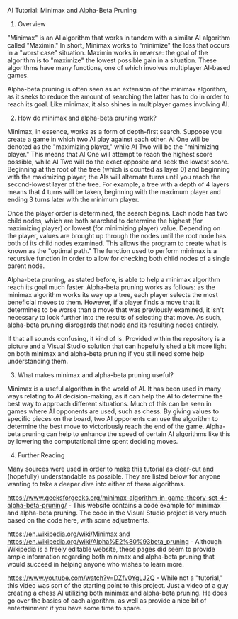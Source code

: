 AI Tutorial: Minimax and Alpha-Beta Pruning

1. Overview

"Minimax" is an AI algorithm that works in tandem with a similar AI algorithm called "Maximin." In short, Minimax works to "minimize" the loss that occurs in a "worst case" situation. Maximin works in reverse: the goal of the algorithm is to "maximize" the lowest possible gain in a situation. These algorithms have many functions, one of which involves multiplayer AI-based games.

Alpha-beta pruning is often seen as an extension of the minimax algorithm, as it seeks to reduce the amount of searching the latter has to do in order to reach its goal. Like minimax, it also shines in multiplayer games involving AI.

2. How do minimax and alpha-beta pruning work?

Minimax, in essence, works as a form of depth-first search. Suppose you create a game in which two AI play against each other. AI One will be denoted as the "maximizing player," while AI Two will be the "minimizing player." This means that AI One will attempt to reach the highest score possible, while AI Two will do the exact opposite and seek the lowest score. Beginning at the root of the tree (which is counted as layer 0) and beginning with the maximizing player, the AIs will alternate turns until you reach the second-lowest layer of the tree. For example, a tree with a depth of 4 layers means that 4 turns will be taken, beginning with the maximum player and ending 3 turns later with the minimum player.

Once the player order is determined, the search begins. Each node has two child nodes, which are both searched to determine the highest (for maximizing player) or lowest (for minimizing player) value. Depending on the player, values are brought up through the nodes until the root node has both of its child nodes examined. This allows the program to create what is known as the "optimal path." The function used to perform minimax is a recursive function in order to allow for checking both child nodes of a single parent node.

Alpha-beta pruning, as stated before, is able to help a minimax algorithm reach its goal much faster. Alpha-beta pruning works as follows: as the minimax algorithm works its way up a tree, each player selects the most beneficial moves to them. However, if a player finds a move that it determines to be worse than a move that was previously examined, it isn't necessary to look further into the results of selecting that move. As such, alpha-beta pruning disregards that node and its resulting nodes entirely.

If that all sounds confusing, it kind of is. Provided within the repository is a picture and a Visual Studio solution that can hopefully shed a bit more light on both minimax and alpha-beta pruning if you still need some help understanding them.

3. What makes minimax and alpha-beta pruning useful?

Minimax is a useful algorithm in the world of AI. It has been used in many ways relating to AI decision-making, as it can help the AI to determine the best way to approach different situations. Much of this can be seen in games where AI opponents are used, such as chess. By giving values to specific pieces on the board, two AI opponents can use the algorithm to determine the best move to victoriously reach the end of the game. Alpha-beta pruning can help to enhance the speed of certain AI algorithms like this by lowering the computational time spent deciding moves.

4. Further Reading

Many sources were used in order to make this tutorial as clear-cut and (hopefully) understandable as possible. They are listed below for anyone wanting to take a deeper dive into either of these algorithms.

https://www.geeksforgeeks.org/minimax-algorithm-in-game-theory-set-4-alpha-beta-pruning/ - This website contains a code example for minimax and alpha-beta pruning. The code in the Visual Studio project is very much based on the code here, with some adjustments.

https://en.wikipedia.org/wiki/Minimax and https://en.wikipedia.org/wiki/Alpha%E2%80%93beta_pruning - Although Wikipedia is a freely editable website, these pages did seem to provide ample information regarding both minimax and alpha-beta pruning that would succeed in helping anyone who wishes to learn more.

https://www.youtube.com/watch?v=DZfv0YgLJ2Q - While not a "tutorial," this video was sort of the starting point to this project. Just a video of a guy creating a chess AI utilizing both minimax and alpha-beta pruning. He does go over the basics of each algorithm, as well as provide a nice bit of entertainment if you have some time to spare.
